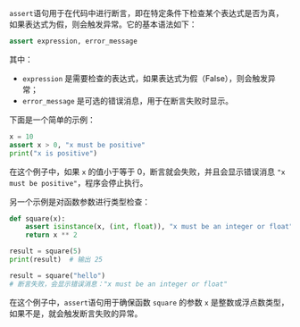 `assert`语句用于在代码中进行断言，即在特定条件下检查某个表达式是否为真，如果表达式为假，则会触发异常。它的基本语法如下：

```python
assert expression, error_message
```

其中：
- `expression` 是需要检查的表达式，如果表达式为假（False），则会触发异常；
- `error_message` 是可选的错误消息，用于在断言失败时显示。

下面是一个简单的示例：

```python
x = 10
assert x > 0, "x must be positive"
print("x is positive")
```

在这个例子中，如果 `x` 的值小于等于 0，断言就会失败，并且会显示错误消息 `"x must be positive"`，程序会停止执行。

另一个示例是对函数参数进行类型检查：

```python
def square(x):
    assert isinstance(x, (int, float)), "x must be an integer or float"
    return x ** 2

result = square(5)
print(result)  # 输出 25

result = square("hello")
# 断言失败，会显示错误消息："x must be an integer or float"
```

在这个例子中，`assert`语句用于确保函数 `square` 的参数 `x` 是整数或浮点数类型，如果不是，就会触发断言失败的异常。